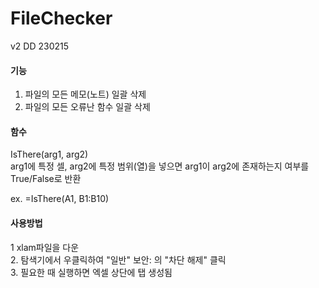 # FileChecker

v2 DD 230215

#### 기능
1. 파일의 모든 메모(노트) 일괄 삭제
2. 파일의 모든 오류난 함수 일괄 삭제

#### 함수
IsThere(arg1, arg2)  
arg1에 특정 셀, arg2에 특정 범위(열)을 넣으면 arg1이 arg2에 존재하는지 여부를 True/False로 반환

ex.
=IsThere(A1, B1:B10)

#### 사용방법
1 xlam파일을 다운  
2. 탐색기에서 우클릭하여 "일반" 보안: 의 "차단 해제" 클릭  
3. 필요한 때 실행하면 엑셀 상단에 탭 생성됨
